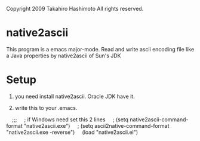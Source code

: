 Copyright 2009 Takahiro Hashimoto
All rights reserved.

native2ascii
============

This program is a emacs major-mode.
Read and write ascii encoding file like a Java properties by native2ascii of Sun's JDK

Setup
=====

1. you need install native2ascii. Oracle JDK have it.

2. write this to your .emacs.

    ;;;
    ; if Windows need set this 2 lines
    ; (setq native2ascii-command-format "native2ascii.exe")
    ; (setq ascii2native-command-format "native2ascii.exe -reverse")
    (load "native2ascii.el")
